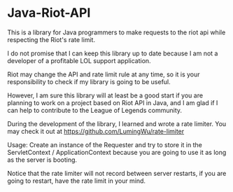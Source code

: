 # Java-Riot-API

This is a library for Java programmers to make requests to
the riot api while respecting the Riot's rate limit.

I do not promise that I can keep this library up to date because
I am not a developer of a profitable LOL support application.

Riot may change the API and rate limit rule at any time, so it is
your responsibility to check if my library is going to be useful.

However, I am sure this library will at least be a good start
if you are planning to work on a project based on Riot API in
Java, and I am glad if I can help to contribute to the League
of Legends community.

During the development of the library, I learned and wrote a 
rate limiter. You may check it out at https://github.com/LumingWu/rate-limiter

Usage: Create an instance of the Requester and try to store it
in the ServletContext / ApplicationContext because you are going
to use it as long as the server is booting.

Notice that the rate limiter will not record between server 
restarts, if you are going to restart, have the rate limit in
your mind.